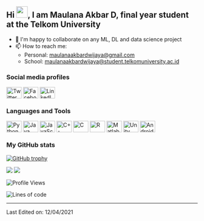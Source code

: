 ## Hi <img src="https://raw.githubusercontent.com/iampavangandhi/iampavangandhi/master/gifs/Hi.gif" width="30px">, I am Maulana Akbar D, final year student at the Telkom University

- 👯 I'm happy to collaborate on any ML, DL and data science project
- 📫 How to reach me: 
     - Personal: maulanaakbardwijaya@gmail.com
     - School: maulanaakbardwijaya@student.telkomuniversity.ac.id

### Social media profiles
<p align="left">
<a href="https://twitter.com/BangAkbar65"><img align="center" src="https://cdn.jsdelivr.net/npm/simple-icons@3.0.1/icons/twitter.svg" alt="Twitter profile" height="30" width="40" /></a>
<a href="https://www.facebook.com/maulanaakbardj/"><img align="center" src="https://cdn.jsdelivr.net/npm/simple-icons@3.0.1/icons/facebook.svg" alt="Facebook profile" height="30" width="40" /></a>
<a href="https://www.linkedin.com/in/maulanaakbardwijaya/"><img align="center" src="https://cdn.jsdelivr.net/npm/simple-icons@3.0.1/icons/linkedin.svg" alt="LinkedIn profile" height="30" width="40" /></a>
</p>

### Languages and Tools
<p align="left">
<img align="center" src="https://cdn.jsdelivr.net/npm/simple-icons@3.0.1/icons/python.svg" alt="Python" height="30" width="40" />
<img align="center" src="https://cdn.jsdelivr.net/npm/simple-icons@3.0.1/icons/java.svg" alt="Java" height="30" width="40" />
<img align="center" src="https://cdn.jsdelivr.net/npm/simple-icons@3.0.1/icons/javascript.svg" alt="JavaScript" height="30" width="40" />
<img align="center" src="https://cdn.jsdelivr.net/npm/simple-icons@3.0.1/icons/cplusplus.svg" alt="C++" height="30" width="40" />
<img align="center" src="https://cdn.jsdelivr.net/npm/simple-icons@3.0.1/icons/c.svg" alt="C" height="30" width="40" />
<img align="center" src="https://cdn.jsdelivr.net/npm/simple-icons@3.0.1/icons/r.svg" alt="R" height="30" width="40" />
<img align="center" src=" https://cdn.jsdelivr.net/npm/simple-icons@3.0.1/icons/mathworks.svg" alt="Matlab" height="30" width="40" />
<img align="center" src=" https://cdn.jsdelivr.net/npm/simple-icons@3.0.1/icons/unity.svg" alt="Unity" height="30" width="40" />
  <img align="center" src=" https://cdn.jsdelivr.net/npm/simple-icons@3.0.1/icons/android.svg" alt="Android" height="30" width="40" />
</p>
 
### My GitHub stats 

[![GitHub trophy](https://github-profile-trophy.vercel.app/?username=maulanaakbardj&theme=onedark)](https://github.com/ryo-ma/github-profile-trophy)

<img src="https://github-readme-stats.vercel.app/api?username=maulanaakbardj&count_private=true&show_icons=true" />

<img src="https://github-readme-stats.vercel.app/api/top-langs/?username=maulanaakbardj&layout=compact" />


<!--START_SECTION:waka-->
![Profile Views](http://img.shields.io/badge/Profile%20Views-116-blue)

![Lines of code](https://img.shields.io/badge/From%20Hello%20World%20I%27ve%20Written-333826%20lines%20of%20code-blue)


<!--END_SECTION:waka-->
-----

Last Edited on: 12/04/2021
